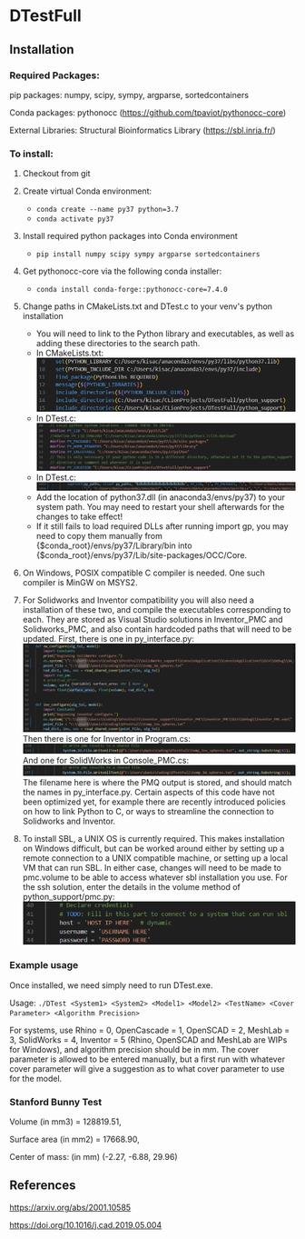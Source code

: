 # DTestFull

## Installation
### Required Packages:

pip packages: numpy, scipy, sympy, argparse, sortedcontainers

Conda packages: pythonocc (https://github.com/tpaviot/pythonocc-core)

External Libraries: Structural Bioinformatics Library (https://sbl.inria.fr/)

### To install:

1. Checkout from git
2. Create virtual Conda environment:
  
   - `conda create --name py37 python=3.7`
   - `conda activate py37`
  
3. Install required python packages into Conda environment

   - `pip install numpy scipy sympy argparse sortedcontainers`
   <!-- - `conda install -c dlr-sc pythonocc-core=7.4.0`  -->

4. Get pythonocc-core via the following conda installer:

   - `conda install conda-forge::pythonocc-core=7.4.0` 
   
5. Change paths in CMakeLists.txt and DTest.c to your venv's python installation

   - You will need to link to the Python library and executables, as well as adding these directories to the search path.
   - In CMakeLists.txt:<br>
   ![alt text](Examples/readme_screenshots/screenshot_cmake.png)
   - In DTest.c:
   ![alt text](Examples/readme_screenshots/screenshot_dtest.png)
   - In DTest.c:
   ![If you do not have a separate OCC installation, there is no need to include that](Examples/readme_screenshots/image-4.png)
   - Add the location of python37.dll (in anaconda3/envs/py37) to your system path. You may need to restart your shell afterwards for the changes to take effect!
   - If it still fails to load required DLLs after running import gp, you may need to copy them manually from {\$conda_root}/envs/py37/Library/bin into {\$conda_root}/envs/py37/Lib/site-packages/OCC/Core.

6. On Windows, POSIX compatible C compiler is needed. One such compiler is MinGW on MSYS2.

7. For Solidworks and Inventor compatibility you will also need a installation of these two, and compile the executables corresponding to each. 
They are stored as Visual Studio solutions in Inventor_PMC and Solidworks_PMC, and also contain hardcoded paths that will need to be updated. First, there is one in py_interface.py:
![alt text](Examples/readme_screenshots/image-2.png)
Then there is one for Inventor in Program.cs:
![alt text](Examples/readme_screenshots/image-1.png)
And one for SolidWorks in Console_PMC.cs:
![alt text](Examples/readme_screenshots/image-3.png)
The filename here is where the PMQ output is stored, and should match the names in py_interface.py.
Certain aspects of this code have not been optimized yet, for example there are recently introduced policies on how to link Python to C, or ways to streamline the connection to Solidworks and Inventor.

1. To install SBL, a UNIX OS is currently required. This makes installation on Windows difficult, but can be worked around either by setting up a remote connection to a UNIX compatible machine, or setting up a local VM that can run SBL. In either case, changes will need to be made to pmc.volume to be able to access whatever sbl installation you use. For the ssh solution, enter the details in the volume method of python_support/pmc.py:
   ![alt text](Examples/readme_screenshots/image.png)

### Example usage

Once installed, we need simply need to run DTest.exe. 

Usage:
`./DTest <System1> <System2> <Model1> <Model2> <TestName> <Cover Parameter> <Algorithm Precision>`

For systems, use Rhino = 0, OpenCascade = 1, OpenSCAD = 2, MeshLab = 3, SolidWorks = 4, Inventor = 5 (Rhino, OpenSCAD and MeshLab are WIPs for Windows), and algorithm precision should be in mm. 
The cover parameter is allowed to be entered manually, but a first run with whatever cover parameter will give a suggestion as to what cover parameter to use for the model.
### Stanford Bunny Test
Volume (in mm3) = 128819.51,

Surface area (in mm2) = 17668.90,

Center of mass: (in mm) (-2.27, -6.88, 29.96)

## References

https://arxiv.org/abs/2001.10585

https://doi.org/10.1016/j.cad.2019.05.004
